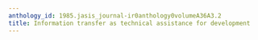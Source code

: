 ```yaml
---
anthology_id: 1985.jasis_journal-ir0anthology0volumeA36A3.2
title: Information transfer as technical assistance for development
---
```

